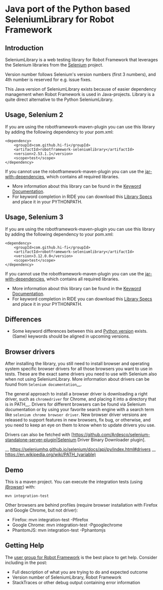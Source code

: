 Java port of the Python based SeleniumLibrary for Robot Framework
==========================================================================

Introduction
------------

SeleniumLibrary is a web testing library for Robot Framework that leverages
the Selenium libraries from the [Selenium](http://docs.seleniumhq.org) project.

Version number follows Selenium's version numbers (first 3 numbers), and 4th number is reserved for e.g. issue fixes.

This Java version of SeleniumLibrary exists because of easier dependency management when Robot Framework is used in Java-projects. Library is a quite direct alternative to the Python SeleniumLibrary.

Usage, Selenium 2
-----------------
If you are using the robotframework-maven-plugin you can
use this library by adding the following dependency to 
your pom.xml:

    <dependency>
        <groupId>com.github.hi-fi</groupId>
        <artifactId>robotframework-seleniumlibrary</artifactId>
        <version>2.53.1.1</version>
        <scope>test</scope>
    </dependency>

If you cannot use the robotframework-maven-plugin you can use the
[jar-with-dependencies](http://central.maven.org/maven2/com/github/hi-fi/robotframework-seleniumlibrary/2.53.1.1/robotframework-seleniumlibrary-2.53.1.1-jar-with-dependencies.jar),
which contains all required libraries.

* More information about this library can be found in the
  [Keyword Documentation](http://central.maven.org/maven2/com/github/hi-fi/robotframework-seleniumlibrary/2.53.1.1/robotframework-seleniumlibrary-2.53.1.1.html).
* For keyword completion in RIDE you can download this
  [Library Specs](http://central.maven.org/maven2/com/github/hi-fi/robotframework-seleniumlibrary/2.53.1.1/robotframework-seleniumlibrary-2.53.1.1.xml)
  and place it in your PYTHONPATH.


Usage, Selenium 3
-----------------

If you are using the robotframework-maven-plugin you can
use this library by adding the following dependency to 
your pom.xml:

    <dependency>
        <groupId>com.github.hi-fi</groupId>
        <artifactId>robotframework-seleniumlibrary</artifactId>
        <version>3.12.0.0</version>
        <scope>test</scope>
    </dependency>

If you cannot use the robotframework-maven-plugin you can use the
[jar-with-dependencies](http://central.maven.org/maven2/com/github/hi-fi/robotframework-seleniumlibrary/3.12.0.0/robotframework-seleniumlibrary-3.12.0.0-jar-with-dependencies.jar),
which contains all required libraries.

* More information about this library can be found in the
  [Keyword Documentation](http://central.maven.org/maven2/com/github/hi-fi/robotframework-seleniumlibrary/3.12.0.0/robotframework-seleniumlibrary-3.12.0.0.html).
* For keyword completion in RIDE you can download this
  [Library Specs](http://central.maven.org/maven2/com/github/hi-fi/robotframework-seleniumlibrary/3.12.0.0/robotframework-seleniumlibrary-3.12.0.0.xml)
  and place it in your PYTHONPATH.

Differences
-----------

* Some keyword differences between this and [Python version](https://github.com/robotframework/SeleniumLibrary) exists. (Same) keywords should be aligned in upcoming versions.


Browser drivers
---------------

After installing the library, you still need to install browser and
operating system specific browser drivers for all those browsers you
want to use in tests. These are the exact same drivers you need to use with
Selenium also when not using SeleniumLibrary. More information about
drivers can be found from `Selenium documentation`__.

The general approach to install a browser driver is downloading a right
driver, such as ``chromedriver`` for Chrome, and placing it into
a directory that is in PATH__. Drivers for different browsers
can be found via Selenium documentation or by using your favorite
search engine with a search term like ``selenium chrome browser driver``.
New browser driver versions are released to support features in
new browsers, fix bug, or otherwise, and you need to keep an eye on them
to know when to update drivers you use.

Drivers can also be fetched with [https://github.com/Ardesco/selenium-standalone-server-plugin|Selenium Driver Binary Downloader plugin].

__ https://seleniumhq.github.io/selenium/docs/api/py/index.html#drivers
__ https://en.wikipedia.org/wiki/PATH_(variable)

Demo
----

This is a maven project. You can execute the integration tests (using [jBrowser](https://github.com/machinepublishers/jbrowserdriver)) with:

    mvn integration-test
    
Other browsers are behind profiles (require browser installation with Firefox and Google Chrome, but not driver):

* Firefox: mvn integration-test -Pfirefox
* Google Chrome: mvn integration-test -Pgooglechrome
* PhantomJS: mvn integration-test -Pphantomjs 

Getting Help
------------

The [user group for Robot Framework](https://groups.google.com/forum/#!forum/robotframework-users)
is the best place to get help. Consider including in the post:
* Full description of what you are trying to do and expected outcome
* Version number of SeleniumLibrary, Robot Framework
* StackTraces or other debug output containing error information
